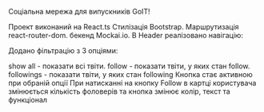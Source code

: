 Соціальна мережа для випускників GoIT!

Проект виконаний на React.ts
Стилізація Bootstrap.
Маршрутизація react-router-dom.
бекенд Mockai.io.
В Header реалізовано навігацію:

Додано фільтрацію з 3 опціями:

show all - показати всі твіти.
follow - показати твіти, у яких стан follow.
followings - показати твіти, у яких стан following
Кнопка стає активною при обраній опції
При натисканні на кнопку Follow в картці користувача змінюється кількість фоловерів та кнопка змінює колір, текст та функціонал
